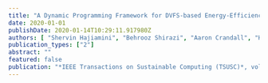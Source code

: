 ```yaml
---
title: "A Dynamic Programming Framework for DVFS-based Energy-Efficiency in Multicore Systems"
date: 2020-01-01
publishDate: 2020-01-14T10:29:11.917980Z
authors: [ "Shervin Hajiamini", "Behrooz Shirazi", "Aaron Crandall", "Hassan Ghasemzadeh"]
publication_types: ["2"]
abstract: ""
featured: false
publication: "*IEEE Transactions on Sustainable Computing (TSUSC)*, vol. 5, no. 1, pp. 1–12, January–March 2020"
---
```


